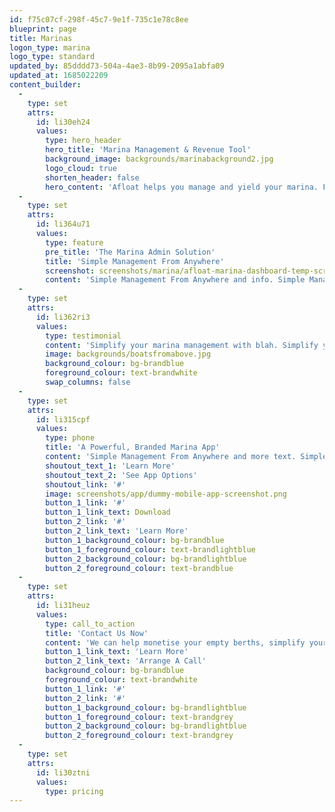 ```yaml
---
id: f75c07cf-298f-45c7-9e1f-735c1e78c8ee
blueprint: page
title: Marinas
logon_type: marina
logo_type: standard
updated_by: 85dddd73-504a-4ae3-8b99-2095a1abfa09
updated_at: 1685022209
content_builder:
  -
    type: set
    attrs:
      id: li30eh24
      values:
        type: hero_header
        hero_title: 'Marina Management & Revenue Tool'
        background_image: backgrounds/marinabackground2.jpg
        logo_cloud: true
        shorten_header: false
        hero_content: 'Afloat helps you manage and yield your marina. From managing berth contracts, to selling add-on services, Afloat adds value to increase revenue and provides real value to customers.'
  -
    type: set
    attrs:
      id: li364u71
      values:
        type: feature
        pre_title: 'The Marina Admin Solution'
        title: 'Simple Management From Anywhere'
        screenshot: screenshots/marina/afloat-marina-dashboard-temp-screenshot.png
        content: 'Simple Management From Anywhere and info. Simple Management From Anywhere and more. Simple Management From Anywhere yes.'
  -
    type: set
    attrs:
      id: li362ri3
      values:
        type: testimonial
        content: 'Simplify your marina management with blah. Simplify your marina management with blah. Simplify your marina management with blah. '
        image: backgrounds/boatsfromabove.jpg
        background_colour: bg-brandblue
        foreground_colour: text-brandwhite
        swap_columns: false
  -
    type: set
    attrs:
      id: li315cpf
      values:
        type: phone
        title: 'A Powerful, Branded Marina App'
        content: 'Simple Management From Anywhere and more text. Simple Management From Anywhere and more text. Simple Management From Anywhere and more text. Simple Management From Anywhere and more text. Simple Management From Anywhere and more text. '
        shoutout_text_1: 'Learn More'
        shoutout_text_2: 'See App Options'
        shoutout_link: '#'
        image: screenshots/app/dummy-mobile-app-screenshot.png
        button_1_link: '#'
        button_1_link_text: Download
        button_2_link: '#'
        button_2_link_text: 'Learn More'
        button_1_background_colour: bg-brandblue
        button_1_foreground_colour: text-brandlightblue
        button_2_background_colour: bg-brandlightblue
        button_2_foreground_colour: text-brandblue
  -
    type: set
    attrs:
      id: li31heuz
      values:
        type: call_to_action
        title: 'Contact Us Now'
        content: 'We can help monetise your empty berths, simplify your admin and communicate with your customers. '
        button_1_link_text: 'Learn More'
        button_2_link_text: 'Arrange A Call'
        background_colour: bg-brandblue
        foreground_colour: text-brandwhite
        button_1_link: '#'
        button_2_link: '#'
        button_1_background_colour: bg-brandlightblue
        button_1_foreground_colour: text-brandgrey
        button_2_background_colour: bg-brandlightblue
        button_2_foreground_colour: text-brandgrey
  -
    type: set
    attrs:
      id: li30ztni
      values:
        type: pricing
---
```

